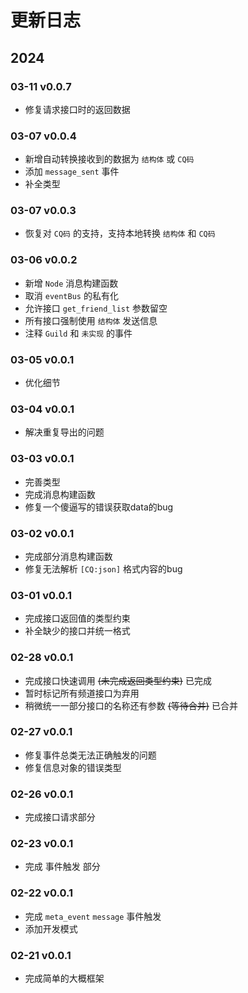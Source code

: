# 更新日志

## 2024

### 03-11 v0.0.7

- 修复请求接口时的返回数据

### 03-07 v0.0.4

- 新增自动转换接收到的数据为 `结构体` 或 `CQ码`
- 添加 `message_sent` 事件
- 补全类型

### 03-07 v0.0.3

- 恢复对 `CQ码` 的支持，支持本地转换 `结构体` 和 `CQ码`

### 03-06 v0.0.2

- 新增 `Node` 消息构建函数
- 取消 `eventBus` 的私有化
- 允许接口 `get_friend_list` 参数留空
- 所有接口强制使用 `结构体` 发送信息
- 注释 `Guild` 和 `未实现` 的事件

### 03-05 v0.0.1

- 优化细节

### 03-04 v0.0.1

- 解决重复导出的问题

### 03-03 v0.0.1

- 完善类型
- 完成消息构建函数
- 修复一个傻逼写的错误获取data的bug

### 03-02 v0.0.1

- 完成部分消息构建函数
- 修复无法解析 `[CQ:json]` 格式内容的bug

### 03-01 v0.0.1

- 完成接口返回值的类型约束
- 补全缺少的接口并统一格式

### 02-28 v0.0.1

- 完成接口快速调用 ~~(未完成返回类型约束)~~ 已完成
- 暂时标记所有频道接口为弃用
- 稍微统一一部分接口的名称还有参数 ~~(等待合并)~~ 已合并

### 02-27 v0.0.1

- 修复事件总类无法正确触发的问题
- 修复信息对象的错误类型

### 02-26 v0.0.1

- 完成接口请求部分

### 02-23 v0.0.1

- 完成 事件触发 部分

### 02-22 v0.0.1

- 完成 `meta_event` `message` 事件触发
- 添加开发模式

### 02-21 v0.0.1

- 完成简单的大概框架
